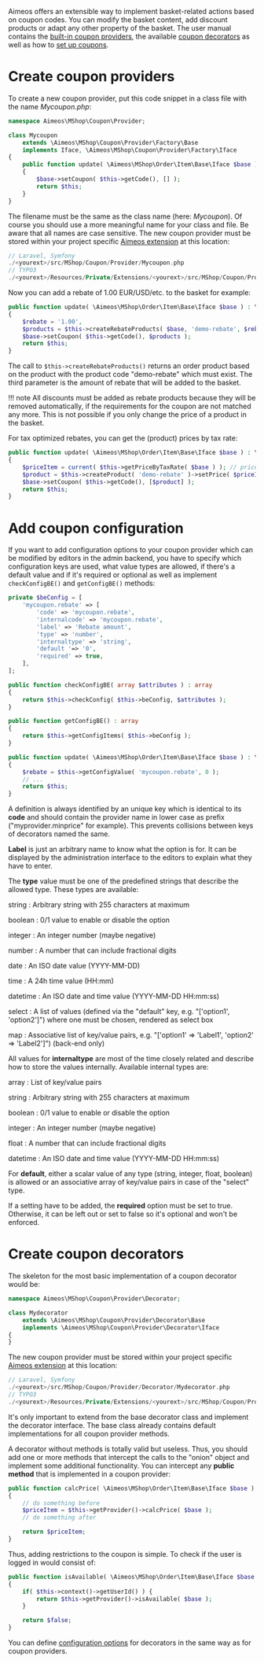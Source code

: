 Aimeos offers an extensible way to implement basket-related actions based on coupon codes. You can modify the basket content, add discount products or adapt any other property of the basket. The user manual contains the [built-in coupon providers](../manual/coupons.md), the available [coupon decorators](../manual/coupon-decorators.md) as well as how to [set up coupons](../manual/coupon-details.md).

# Create coupon providers

To create a new coupon provider, put this code snippet in a class file with the name *Mycoupon.php*:

```php
namespace Aimeos\MShop\Coupon\Provider;

class Mycoupon
	extends \Aimeos\MShop\Coupon\Provider\Factory\Base
	implements Iface, \Aimeos\MShop\Coupon\Provider\Factory\Iface
{
	public function update( \Aimeos\MShop\Order\Item\Base\Iface $base ) : \Aimeos\MShop\Coupon\Provider\Iface
	{
		$base->setCoupon( $this->getCode(), [] );
		return $this;
	}
}
```

The filename must be the same as the class name (here: *Mycoupon*). Of course you should use a more meaningful name for your class and file. Be aware that all names are case sensitive. The new coupon provider must be stored within your project specific [Aimeos extension](../developer/extensions.md) at this location:

```php
// Laravel, Symfony
./<yourext>/src/MShop/Coupon/Provider/Mycoupon.php
// TYPO3
./<yourext>/Resources/Private/Extensions/<yourext>/src/MShop/Coupon/Provider/Mycoupon.php
```

Now you can add a rebate of 1.00 EUR/USD/etc. to the basket for example:

```php
public function update( \Aimeos\MShop\Order\Item\Base\Iface $base ) : \Aimeos\MShop\Coupon\Provider\Iface
{
	$rebate = '1.00',
	$products = $this->createRebateProducts( $base, 'demo-rebate', $rebate );
	$base->setCoupon( $this->getCode(), $products );
	return $this;
}
```

The call to `$this->createRebateProducts()` returns an order product based on the product with the product code "demo-rebate" which must exist. The third parameter is the amount of rebate that will be added to the basket.

!!! note
    All discounts must be added as rebate products because they will be removed automatically, if the requirements for the coupon are not matched any more. This is not possible if you only change the price of a product in the basket.

For tax optimized rebates, you can get the (product) prices by tax rate:

```php
public function update( \Aimeos\MShop\Order\Item\Base\Iface $base ) : \Aimeos\MShop\Coupon\Provider\Iface
{
	$priceItem = current( $this->getPriceByTaxRate( $base ) ); // price for the biggest tax rate
	$product = $this->createProduct( 'demo-rebate' )->setPrice( $priceItem );
	$base->setCoupon( $this->getCode(), [$product] );
	return $this;
}
```

# Add coupon configuration

If you want to add configuration options to your coupon provider which can be modified by editors in the admin backend, you have to specify which configuration keys are used, what value types are allowed, if there's a default value and if it's required or optional as well as implement `checkConfigBE()` and `getConfigBE()` methods:

```php
private $beConfig = [
    'mycoupon.rebate' => [
        'code' => 'mycoupon.rebate',
        'internalcode' => 'mycoupon.rebate',
        'label' => 'Rebate amount',
        'type' => 'number',
        'internaltype' => 'string',
        'default '=> '0',
        'required' => true,
    ],
];

public function checkConfigBE( array $attributes ) : array
{
	return $this->checkConfig( $this->beConfig, $attributes );
}

public function getConfigBE() : array
{
	return $this->getConfigItems( $this->beConfig );
}

public function update( \Aimeos\MShop\Order\Item\Base\Iface $base ) : \Aimeos\MShop\Coupon\Provider\Iface
{
	$rebate = $this->getConfigValue( 'mycoupon.rebate', 0 );
	// ...
	return $this;
}
```

A definition is always identified by an unique key which is identical to its **code** and should contain the provider name in lower case as prefix ("myprovider.minprice" for example). This prevents collisions between keys of decorators named the same.

**Label** is just an arbitrary name to know what the option is for. It can be displayed by the administration interface to the editors to explain what they have to enter.

The **type** value must be one of the predefined strings that describe the allowed type. These types are available:

string
: Arbitrary string with 255 characters at maximum

boolean
: 0/1 value to enable or disable the option

integer
: An integer number (maybe negative)

number
:  A number that can include fractional digits

date
: An ISO date value (YYYY-MM-DD)

time
: A 24h time value (HH:mm)

datetime
: An ISO date and time value (YYYY-MM-DD HH:mm:ss)

select
: A list of values (defined via the "default" key, e.g. "['option1', 'option2']") where one must be chosen, rendered as select box

map
: Associative list of key/value pairs, e.g. "['option1' => 'Label1', 'option2' => 'Label2']") (back-end only)

All values for **internaltype** are most of the time closely related and describe how to store the values internally. Available internal types are:

array
: List of key/value pairs

string
: Arbitrary string with 255 characters at maximum

boolean
: 0/1 value to enable or disable the option

integer
: An integer number (maybe negative)

float
:  A number that can include fractional digits

datetime
: An ISO date and time value (YYYY-MM-DD HH:mm:ss)

For **default**, either a scalar value of any type (string, integer, float, boolean) is allowed or an associative array of key/value pairs in case of the "select" type.

If a setting have to be added, the **required** option must be set to true. Otherwise, it can be left out or set to false so it's optional and won't be enforced.

# Create coupon decorators

The skeleton for the most basic implementation of a coupon decorator would be:

```php
namespace Aimeos\MShop\Coupon\Provider\Decorator;

class Mydecorator
	extends \Aimeos\MShop\Coupon\Provider\Decorator\Base
	implements \Aimeos\MShop\Coupon\Provider\Decorator\Iface
{
}
```
The new coupon provider must be stored within your project specific [Aimeos extension](../developer/extensions.md) at this location:

```php
// Laravel, Symfony
./<yourext>/src/MShop/Coupon/Provider/Decorator/Mydecorator.php
// TYPO3
./<yourext>/Resources/Private/Extensions/<yourext>/src/MShop/Coupon/Provider/Decorator/Mydecorator.php
```

It's only important to extend from the base decorator class and implement the decorator interface. The base class already contains default implementations for all coupon provider methods.

A decorator without methods is totally valid but useless. Thus, you should add one or more methods that intercept the calls to the "onion" object and implement some additional functionality. You can intercept any **public method** that is implemented in a coupon provider:

```php
public function calcPrice( \Aimeos\MShop\Order\Item\Base\Iface $base ) : \Aimeos\MShop\Price\Item\Iface
{
    // do something before
    $priceItem = $this->getProvider()->calcPrice( $base );
    // do something after

    return $priceItem;
}
```

Thus, adding restrictions to the coupon is simple. To check if the user is logged in would consist of:

```php
public function isAvailable( \Aimeos\MShop\Order\Item\Base\Iface $base ) : bool
{
	if( $this->context()->getUserId() ) {
		return $this->getProvider()->isAvailable( $base );
	}

	return $false;
}
```

You can define [configuration options](#add-coupon-configuration) for decorators in the same way as for coupon providers.
